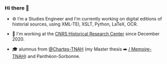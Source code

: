 ### Hi there 👋

<!--
**jeandamien-genero/jeandamien-genero** is a ✨ _special_ ✨ repository because its `README.md` (this file) appears on your GitHub profile.

Here are some ideas to get you started:

- 🔭 I’m currently working on ...
- 🌱 I’m currently learning ...
- 👯 I’m looking to collaborate on ...
- 🤔 I’m looking for help with ...
- 💬 Ask me about ...
- 📫 How to reach me: ...
- 😄 Pronouns: ...
- ⚡ Fun fact: ...
:office:
-->

- :gear: I’m a Studies Engineer and I'm currently working on digital editions of historial sources, using XML-TEI, XSLT, Python, LaTeX, OCR.

- :office: I'm working at the [CNRS Historical Research Center](http://crh.ehess.fr/) since December 2020.

- :mortar_board: alumnus from [@Chartes-TNAH](https://github.com/Chartes-TNAH) (my Master thesis :arrow_right: [/
Memoire-TNAH](https://github.com/jeandamien-genero/Memoire-TNAH)) and Panthéon-Sorbonne.

